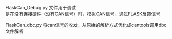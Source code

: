 FlaskCan_Debug.py 文件用于调试  
是在没有连接硬件（没有CAN信号）时，模拟CAN信号，通过FLASK反馈信号

FlaskCan_dbc.py  将can信号的收发，从原始的解析方式优化成cantools调用dbc文件解析